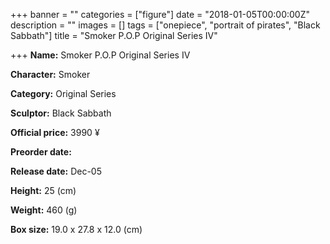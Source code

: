 +++
banner = ""
categories = ["figure"]
date = "2018-01-05T00:00:00Z"
description = ""
images = []
tags = ["onepiece", "portrait of pirates", "Black Sabbath"]
title = "Smoker P.O.P Original Series IV"

+++
**Name:** Smoker P.O.P Original Series IV

**Character:** Smoker

**Category:** Original Series

**Sculptor:** Black Sabbath

**Official price:** 3990 ¥

**Preorder date:**

**Release date:** Dec-05

**Height:** 25 (cm)

**Weight:** 460 (g)

**Box size:** 19.0 x 27.8 x 12.0 (cm)